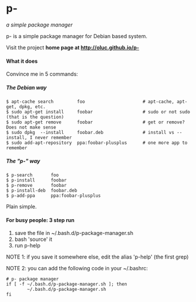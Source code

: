 p-
==

*a simple package manager*

p- is a simple package manager for Debian based system.

Visit the project **home page at http://oluc.github.io/p-**

#### What it does

Convince me in 5 commands:

##### The Debian way
    $ apt-cache search         foo                      # apt-cache, apt-get, dpkg, etc.
    $ sudo apt-get install     foobar                   # sudo or not sudo (that is the question)
    $ sudo apt-get remove      foobar                   # get or remove? Does not make sense
    $ sudo dpkg  --install     foobar.deb               # install vs --install, I never remember
    $ sudo add-apt-repository  ppa:foobar-plusplus      # one more app to remember

##### The "p-" way
    $ p-search       foo
    $ p-install      foobar
    $ p-remove       foobar
    $ p-install-deb  foobar.deb
    $ p-add-ppa      ppa:foobar-plusplus

Plain simple.





#### For busy people: 3 step run

  1. save the file in ~/.bash.d/p-package-manager.sh
  2. bash 'source' it
  3. run p-help

NOTE 1: if you save it somewhere else, edit the alias 'p-help' (the first grep)

NOTE 2: you can add the following code in your ~/.bashrc:

    # p- package manager
    if [ -f ~/.bash.d/p-package-manager.sh ]; then
            ~/.bash.d/p-package-manager.sh
    fi

